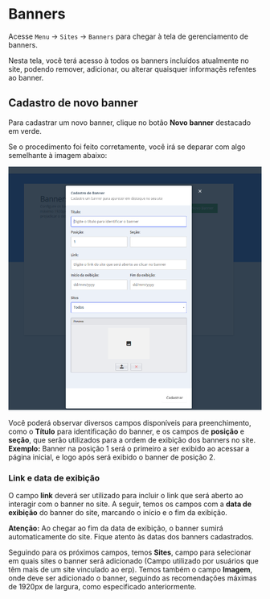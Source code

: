 # Banners


Acesse `Menu` -> `Sites` -> `Banners` para chegar à tela de gerenciamento de banners.

Nesta tela, você terá acesso à todos os banners incluídos atualmente no site, podendo remover, adicionar, ou alterar quaisquer informaçẽs refentes ao banner.

## Cadastro de novo banner

Para cadastrar um novo banner, clique no botão **Novo banner** destacado em verde.

Se o procedimento foi feito corretamente, você irá se deparar com algo semelhante à imagem abaixo:

![imagem](./assets/formbanner.png)

Você poderá observar diversos campos disponíveis para preenchimento, como o **Título** para identificação do banner, e os campos de **posição** e **seção**, que serão utilizados para a ordem de exibição dos banners no site. **Exemplo:** Banner na posição 1 será o primeiro a ser exibido ao acessar a página inicial, e logo após será exibido o banner de posição 2.

### Link e data de exibição

O campo **link** deverá ser utilizado para incluir o link que será aberto ao interagir com o banner no site. A seguir, temos os campos com a **data de exibição** do banner do site, marcando o início e o fim da exibição.

<div style={{ backgroundColor: '#ffcccc' }}>
<strong>Atenção:</strong> Ao chegar ao fim da data de exibição, o banner sumirá automaticamente do site. Fique atento às datas dos banners cadastrados.
</div>

Seguindo para os próximos campos, temos **Sites**, campo para selecionar em quais sites o banner será adicionado (Campo utilizado por usuários que têm mais de um site vinculado ao erp). Temos também o campo **Imagem**, onde deve ser adicionado o banner, seguindo as recomendações máximas de 1920px de largura, como especificado anteriormente.